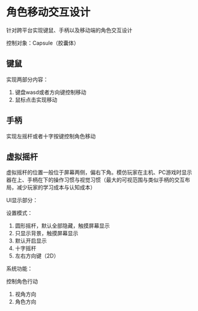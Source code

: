 # 角色移动交互设计

针对跨平台实现键鼠、手柄以及移动端的角色交互设计

控制对象：Capsule（胶囊体）

## 键鼠

实现两部分内容：

1. 键盘wasd或者方向键控制移动
2. 鼠标点击实现移动

## 手柄

实现左摇杆或者十字按键控制角色移动

## 虚拟摇杆

虚拟摇杆的位置一般位于屏幕两侧，偏右下角。模仿玩家在主机、PC游戏时显示器在上、手柄在下的操作习惯与视觉习惯（最大的可视范围与类似手柄的交互布局，减少玩家的学习成本与认知成本）

UI显示部分：

设置模式：

1. 圆形摇杆，默认全部隐藏，触摸屏幕显示
2. 只显示背景，触摸屏幕显示
3. 默认开启显示
4. 十字摇杆
5. 左右方向键（2D）

系统功能：

控制角色行动

1. 视角方向
2. 角色方向